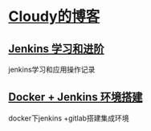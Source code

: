 #  [Cloudy的博客](https://hexiaoyun128.github.io/cloudy-blog/)  #
## [Jenkins 学习和进阶](jenkins/index.md) ##
jenkins学习和应用操作记录

## [Docker + Jenkins 环境搭建](docker_jenkins_gitlab/index.md) ##
docker下jenkins +gitlab搭建集成环境
